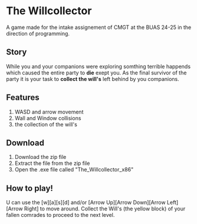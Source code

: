 # The Willcollector
A game made for the intake assignement of CMGT at the BUAS 24-25 in the direction of programming.

## Story
While you and your companions were exploring somthing terrible happends which caused the entire party to __die__ exept you. As the final survivor of the party it is your task to __collect the will's__ left behind by you companions.

## Features
1. WASD and arrow movement
2. Wall and Window collisions
3. the collection of the will's

## Download
1. Download the zip file
2. Extract the file from the zip file
3. Open the .exe file called "The_Willcollector_x86"

## How to play!
U can use the [w][a][s][d] and/or [Arrow Up][Arrow Down][Arrow Left][Arrow Right] to move around.
Collect the Will's (the yellow block) of your fallen comrades to proceed to the next level.
